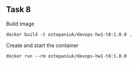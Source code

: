 ## Task 8

Build image
```
docker build -t ostepaniuk/devops-hw1-t8:1.0.0 .
```

Create and start the container
```
docker run --rm ostepaniuk/devops-hw1-t8:1.0.0
```
